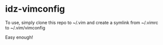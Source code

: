 idz-vimconfig
=============

To use, simply clone this repo to ~/.vim and create a symlink from ~/.vimrc to ~/.vim/vimconfig

Easy enough!
